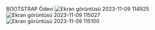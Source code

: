 BOOTSTRAP Ödevi 
![Ekran görüntüsü 2023-11-09 114925](https://github.com/semradinc/odev1/assets/133643328/831cef04-f6ab-4e07-acc5-942490ecdabe)
![Ekran görüntüsü 2023-11-09 115027](https://github.com/semradinc/odev1/assets/133643328/662448e2-019c-4538-b7e0-5af9d3c6fd10)
![Ekran görüntüsü 2023-11-09 115100](https://github.com/semradinc/odev1/assets/133643328/8fc63db1-3b4c-4106-9da4-aeecc8d90edc)
